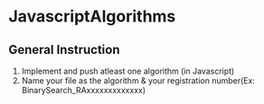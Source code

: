 # JavascriptAlgorithms

## General Instruction

1. Implement and push atleast one algorithm (in Javascript)
2. Name your file as the algorithm & your registration number(Ex: BinarySearch_RAxxxxxxxxxxxxx)
